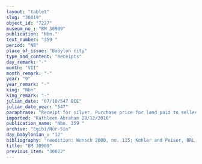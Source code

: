 ```yaml
---
layout: "tablet"
slug: "30019"
object_id: "7227"
museum_no_: "BM 30909"
publication: "Nbn."
text_number: "359 "
period: "NB"
place_of_issue: "Babylon city"
type_and_content: "Receipts"
day_remark: "-"
month: "VII"
month_remark: "-"
year: "9"
year_remark: "-"
king: "Nbn"
king_remark: "-"
julian_date: "07/10/547 BCE"
julian_date_year: "547"
paraphrase: "Receipt for silver. Purchase price for land paid to sellers&rsquo; creditor.<br /> <strong>A</strong> purchases a plot of land (<em>eqlu</em>) from <strong><sup>f</sup>B<sub>1</sub></strong>, <strong><sup>f</sup>B<sub>2</sub></strong> und <strong><sup>f</sup>B<sub>3</sub></strong> but pays the purchase price (or part of it), 2 minas, to a third party (<strong>C</strong>) who had a claim against the sellers that was recorded in a document (<em>u&rsquo;iltu e&rsquo;el&ucirc;</em>) before judges (<em>dayyānu</em>).&nbsp;<strong>C</strong> acknowledges his receipt (<em>eṭēru</em>) of the silver. Names of 2 witnesses and the scribe.<br /> &nbsp;<br /> <strong>A</strong> = Nab&ucirc;-ahhē-iddin/&Scaron;ulāya//Egibi; <strong><sup>f</sup>B<sub>1</sub></strong> = <sup>f</sup>Nadāya/&Scaron;ama&scaron;-udammiq//Ma&scaron;tuk; <strong><sup>f</sup>B<sub>2</sub></strong> = <sup>f</sup>Ina-Esagil-rāmat/&Scaron;ama&scaron;-udammiq//Ma&scaron;tuk; <strong><sup>f</sup>B<sub>3</sub></strong> = <sup>f</sup>Bēlilitu/&Scaron;ama&scaron;-udammiq//Ma&scaron;tuk; <strong>C</strong> = Nab&ucirc;-mukīn-apli/Nab&ucirc;-zēru-lī&scaron;ir//Itinnu"
imported: "Kathleen Abraham 20/12/2016"
publication_name: "Nbn. 359 "
archive: "Egibi/Nūr-Sîn"
day_babylonian_: "12"
bibliography: "reedition: Wunsch 2000, no. 115; Kohler and Peiser, BRL 4 (1898), 84f; Krecher 1970, 159."
title: "BM 30909"
previous_item: "30022"
---
```

